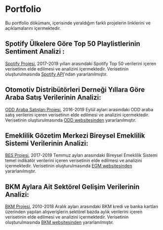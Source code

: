 # Portfolio 
Bu portfolio dökümanı, içerisinde yeraldığım farklı projelerin linklerini ve açıklamalarını içermektedir.

## Spotify Ülkelere Göre Top 50 Playlistlerinin Sentiment Analizi :
[Spotify Projesi](https://pjournal.github.io/mef03g-spo-R-ify/SpotifyR/EDA_Final_Report.html), 2017-2019 yılları arasındaki Spotify Top 50 verilerini içeren verisetinın elde edilmesi ve analizini içermektedir. Verisetinin oluşturulmasında [Spotify API](https://developer.spotify.com/documentation/web-api/)'ndan yararlanılmıştır.

## Otomotiv Distribütörleri Derneği Yıllara Göre Araba Satış Verilerinin Analizi:
[ODD Araba Satışları Projesi](https://pjournal.github.io/mef03g-spo-R-ify/ODD-Group-Assignment-by-spoRify.html), 2016-2019 Eylül ayları arasındaki ODD araba satış verilerini içeren verisetinın elde edilmesi ve analizini içermektedir. Verisetinin oluşturulmasında [ODD websitesinden](http://www.odd.org.tr/web_2837_1/neuralnetwork.aspx?type=36) yararlanılmıştır.

## Emeklilik Gözetim Merkezi Bireysel Emeklilik Sistemi Verilerinin Analizi:
[BES Projesi](https://pjournal.github.io/mef03g-spo-R-ify/BES_Assignment.html), 2017-2019 Temmuz ayları arasındaki Bireysel Emeklilik Sistemi temel indikatör verilerini içeren verisetinin elde edilmesi ve analizini içermektedir. Verisetinin oluşturulmasında [EGM websitesinden](https://www.egm.org.tr/bilgi-merkezi/istatistikler/) yararlanılmıştır.

## BKM Aylara Ait Sektörel Gelişim Verilerinin Analizi:
[BKM Projesi](https://pjournal.github.io/mef03g-spo-R-ify/BES_Assignment.html), 2010-2018 Aralık ayları arasındaki BKM kredi ve banka kartları üzerinden yapılan alışverişlerin sektörel bazda aylık verilerini içeren verisetinin elde edilmesi ve analizini içermektedir. Verisetinin oluşturulmasında [BKM websitesinden](https://bkm.com.tr/secilen-aya-ait-sektorel-gelisim/?filter_year=2019&filter_month=1&List=Listele) yararlanılmıştır.



